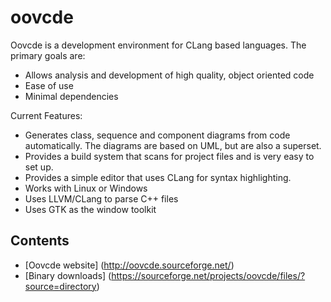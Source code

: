 oovcde
======

Oovcde is a development environment for CLang based languages. The primary goals are:

- Allows analysis and development of high quality, object oriented code
- Ease of use
- Minimal dependencies

Current Features:

- Generates class, sequence and component diagrams from code automatically.
    The diagrams are based on UML, but are also a superset.
- Provides a build system that scans for project files and is very easy to set up.
- Provides a simple editor that uses CLang for syntax highlighting.
- Works with Linux or Windows
- Uses LLVM/CLang to parse C++ files
- Uses GTK as the window toolkit

## Contents

- [Oovcde website] (http://oovcde.sourceforge.net/)
- [Binary downloads] (https://sourceforge.net/projects/oovcde/files/?source=directory)
